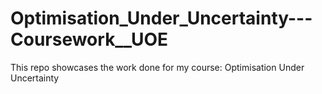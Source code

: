 # Optimisation_Under_Uncertainty---Coursework__UOE
This repo showcases the work done for my course: Optimisation Under Uncertainty
